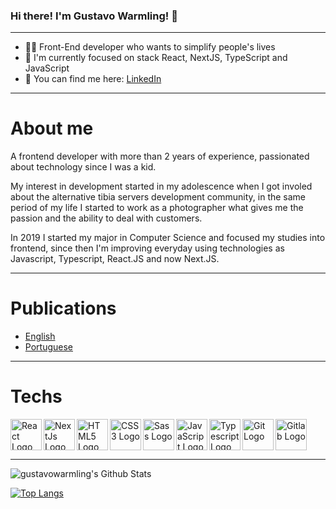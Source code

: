 ### Hi there! I'm Gustavo Warmling! 🤙

***
- 🐱‍💻  Front-End developer who wants to simplify people's lives
- 👾   I'm currently focused on stack React, NextJS, TypeScript and JavaScript
- 📍   You can find me here: [LinkedIn](https://www.linkedin.com/in/gustavowarmling/?locale=en_US)
---

# About me
A frontend developer with more than 2 years of experience, passionated about technology since I was a kid.

My interest in development started in my adolescence when I got involed about the alternative tibia servers development community, in the same period of my life I started to work as a photographer what gives me the passion and the ability to deal with customers.

In 2019 I started my major in Computer Science and focused my studies into frontend, since then I'm improving everyday using technologies as Javascript, Typescript, React.JS and now Next.JS.

---

# Publications

- [English](https://gustavowarmling.hashnode.dev/) 
- [Portuguese](https://codedimension.com.br/)

---

# Techs

<img src="https://cdn.worldvectorlogo.com/logos/react-2.svg" alt="React Logo" width="50" height="50" align="left"/>
<img src="https://iconape.com/wp-content/files/cf/353046/png/next-js-logo.png" alt="NextJs Logo" width="50" height="50" align="left"/> 
<img src="https://cdn.worldvectorlogo.com/logos/html5.svg" alt="HTML5 Logo" width="50" height="50" align="left"/> 
<img src="https://cdn-icons-png.flaticon.com/512/732/732190.png" alt="CSS3 Logo" width="50" height="50" align="left"/> 
<img src="https://cdn.worldvectorlogo.com/logos/sass-1.svg" alt="Sass Logo" width="50" height="50" align="left"/> 
<img src="https://cdn.worldvectorlogo.com/logos/logo-javascript.svg" alt="JavaScript Logo" width="50" height="50" align="left"/>
<img src="https://www.vectorlogo.zone/logos/typescriptlang/typescriptlang-icon.svg" alt="Typescript Logo" width="50" height="50" align="left"/>
<img src="https://cdn.worldvectorlogo.com/logos/git.svg" alt="Git Logo" width="50" height="50" align="left"/> 
<img src="https://cdn.worldvectorlogo.com/logos/gitlab-1.svg" alt="Gitlab Logo" width="50" height="50"/> 

---

<img align="center" src="https://github-readme-stats.vercel.app/api?username=gustavowarmling&include_all_commits=true&count_private=true&show_icons=true&line_height=20&title_color=7A7ADB&icon_color=2234AE&text_color=D3D3D3&bg_color=0,000000,130F40" alt="gustavowarmling's Github Stats">

[![Top Langs](https://github-readme-stats.vercel.app/api/top-langs/?username=gustavowarmling&layout=compact&text_color=daf7dc&bg_color=151515)](https://github.com/gustavowarmling/github-readme-stats)

